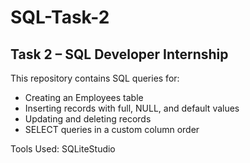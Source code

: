 # SQL-Task-2

## Task 2 – SQL Developer Internship

This repository contains SQL queries for:
- Creating an Employees table
- Inserting records with full, NULL, and default values
- Updating and deleting records
- SELECT queries in a custom column order

Tools Used: SQLiteStudio
